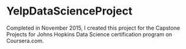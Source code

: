 # YelpDataScienceProject
Completed in November 2015, I created this project for the Capstone Projects for Johns Hopkins Data Science certification program on Coursera.com.
